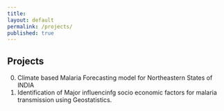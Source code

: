 ```yaml
---
title:
layout: default
permalink: /projects/
published: true
---
```


## Projects
0. Climate based Malaria Forecasting model for Northeastern States of INDIA
0. Identification of Major influencinfg socio economic factors for malaria transmission using Geostatistics.

